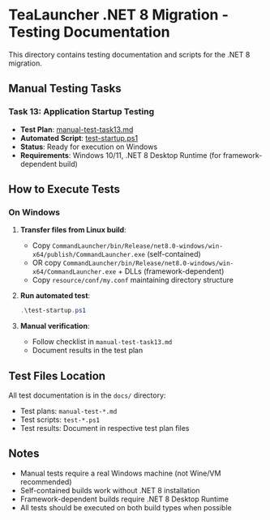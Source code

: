 # TeaLauncher .NET 8 Migration - Testing Documentation

This directory contains testing documentation and scripts for the .NET 8 migration.

## Manual Testing Tasks

### Task 13: Application Startup Testing
- **Test Plan**: [manual-test-task13.md](manual-test-task13.md)
- **Automated Script**: [test-startup.ps1](test-startup.ps1)
- **Status**: Ready for execution on Windows
- **Requirements**: Windows 10/11, .NET 8 Desktop Runtime (for framework-dependent build)

## How to Execute Tests

### On Windows

1. **Transfer files from Linux build**:
   - Copy `CommandLauncher/bin/Release/net8.0-windows/win-x64/publish/CommandLauncher.exe` (self-contained)
   - OR copy `CommandLauncher/bin/Release/net8.0-windows/win-x64/CommandLauncher.exe` + DLLs (framework-dependent)
   - Copy `resource/conf/my.conf` maintaining directory structure

2. **Run automated test**:
   ```powershell
   .\test-startup.ps1
   ```

3. **Manual verification**:
   - Follow checklist in `manual-test-task13.md`
   - Document results in the test plan

## Test Files Location

All test documentation is in the `docs/` directory:
- Test plans: `manual-test-*.md`
- Test scripts: `test-*.ps1`
- Test results: Document in respective test plan files

## Notes

- Manual tests require a real Windows machine (not Wine/VM recommended)
- Self-contained builds work without .NET 8 installation
- Framework-dependent builds require .NET 8 Desktop Runtime
- All tests should be executed on both build types when possible
